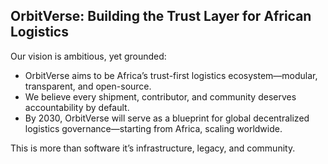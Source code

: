 ## OrbitVerse: Building the Trust Layer for African Logistics

Our vision is ambitious, yet grounded:

- OrbitVerse aims to be Africa’s trust-first logistics ecosystem—modular, transparent, and open-source.
- We believe every shipment, contributor, and community deserves accountability by default.
- By 2030, OrbitVerse will serve as a blueprint for global decentralized logistics governance—starting from Africa, scaling worldwide.

This is more than software it’s infrastructure, legacy, and community.
